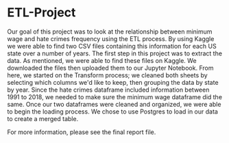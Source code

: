 # ETL-Project

Our goal of this project was to look at the relationship between minimum wage and hate crimes frequency using the ETL process. By using Kaggle we were able to find two CSV files containing this information for each US state over a number of years. 
The first step in this project was to extract the data. As mentioned, we were able to find these files on Kaggle. We downloaded the files then uploaded them to our Jupyter Notebook. From here, we started on the Transform process; we cleaned both sheets by selecting which columns we'd like to keep, then grouping the data by state by year. Since the hate crimes dataframe included information between 1991 to 2018, we needed to make sure the minimum wage dataframe did the same. 
Once our two dataframes were cleaned and organized, we were able to begin the loading process. We chose to use Postgres to load in our data to create a merged table.

For more information, please see the final report file. 
